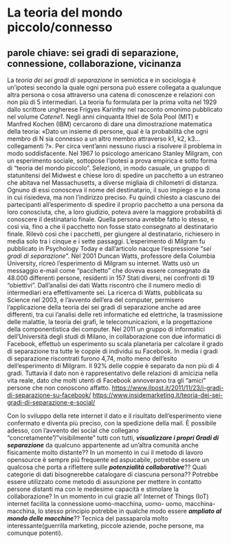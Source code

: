 # La teoria del mondo piccolo/connesso #
## parole chiave: sei gradi di separazione, connessione, collaborazione, vicinanza ##
La *teoria dei sei gradi di separazione* in semiotica e in sociologia è un’ipotesi secondo la quale ogni persona può essere collegata a qualunque altra persona o cosa attraverso una catena di conoscenze e relazioni con non più di 5 intermediari. La teoria fu formulata per la prima volta nel 1929 dallo scrittore ungherese Frigyes Karinthy nel racconto omonimo pubblicato nel volume *Catene1*. Negli anni cinquanta Ithiel de Sola Pool (MIT) e Manfred Kochen (IBM) cercarono di dare una dimostrazione matematica della teoria: «Dato un insieme di  persone, qual è la probabilità che ogni membro di  N sia connesso a un altro membro attraverso k1, k2, k3…collegamenti ?». Per circa vent’anni nessuno riuscì a risolvere il problema in modo soddisfacente.
Nel 1967 lo psicologo americano Stanley Milgram, con un esperimento sociale, sottopose l’ipotesi a prova empirica e sotto forma di “teoria del mondo piccolo”. 
Selezionò, in modo casuale, un gruppo di statunitensi del Midwest e chiese loro di spedire un pacchetto a un estraneo che abitava nel Massachusetts, a diverse migliaia di chilometri di distanza. Ognuno di essi conosceva il nome del destinatario, il suo impiego e la zona in cui risiedeva, ma non l’indirizzo preciso. Fu quindi chiesto a ciascuno dei partecipanti all’esperimento di spedire il proprio pacchetto a una persona da loro conosciuta, che, a loro giudizio, poteva avere la maggiore probabilità di conoscere il destinatario finale. Quella persona avrebbe fatto lo stesso, e così via, fino a che il pacchetto non fosse stato consegnato al destinatario finale.
Rilevò così che i pacchetti, per giungere al destinatario, richiesero in media solo tra i cinque e i sette passaggi. L’esperimento di Milgram fu pubblicato in Psychology Today e dall’articolo nacque l’espressione “*sei gradi di separazione*”.
Nel 2001 Duncan Watts, professore della Columbia University, ricreò l’esperimento di Milgram su internet. Watts usò un messaggio e-mail come “pacchetto” che doveva essere consegnato da 48.000 differenti persone, residenti in 157 Stati diversi, nei confronti di 19 “obiettivi”. Dall’analisi dei dati Watts riscontrò che il numero medio di intermediari era effettivamente sei. La ricerca di Watts, pubblicata su Science nel 2003, e l’avvento dell’era del computer, permisero l’applicazione della teoria dei sei gradi di separazione anche ad aree differenti, tra cui l’analisi delle reti informatiche ed elettriche, la trasmissione delle malattie, la teoria dei grafi, le telecomunicazioni, e la progettazione della componentistica dei computer.
Nel 2011 un gruppo di informatici dell’Università degli studi di Milano, in collaborazione con due informatici di Facebook, effettuò un esperimento su scala planetaria per calcolare il grado di separazione tra tutte le coppie di individui su Facebook. In media i gradi di separazione riscontrati furono 4,74, molto meno dell’esito dell’esperimento di Milgram. Il 92% delle coppie è separato da non più di 4 gradi.
Tuttavia il dato non è rappresentativo delle relazioni di amicizia nella vita reale, dato che molti utenti di Facebook annoverano tra gli “amici” persone che non conoscono affatto.
https://www.ilpost.it/2011/11/23/i-gradi-di-separazione-su-facebook/
https://www.insidemarketing.it/teoria-dei-sei-gradi-di-separazione-e-social/

Con lo sviluppo della rete internet il dato e il risultato dell’esperimento viene confermato e diventa più preciso, con la spedizione della mail. È possibile adesso, con l’avvento dei social che collegano “concretamente”/”visibilmente” tutti con tutti, ***visualizzare i propri Gradi di separazione*** da qualcuno appartenente ad un’altra comunità anche fisicamente molto distante?? In un momento in cui il metodo di lavoro opensource è sempre più frequente ed aspucabile, potrebbe essere un qualcosa che porta a riflettere sulle ***potenzialità collaborative***?? Quali categorie di dati bisognerebbe catalogare di ciascuna persona??  Potrebbe essere utilizzato come metodo di assunzione per mettere in contatto persone distanti ma con le medesime capacità e stimolare la collaborazione? In un momento in cui grazie all’ Internet of Things (IoT) internet facilita la connessione uomo-macchina, uomo- uomo, macchina-macchina, lo stesso principio potrebbe in qualche modo essere ***ampliato al mondo delle macchine***?? Tecnica del passaparola molto interessante(guerrilla marketing, piccole aziende, poche persone, ma comunque potenti).

